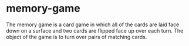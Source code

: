 # memory-game

The memory game is a card game in which all of the cards are laid face down on a surface and two cards are flipped face up over each turn. 
The object of the game is to turn over pairs of matching cards.


